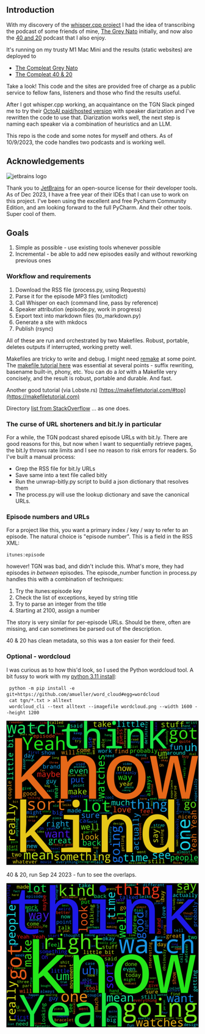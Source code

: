 ## Introduction

With my discovery of the [whisper.cpp project](https://github.com/ggerganov/whisper.cpp)
I had the idea of transcribing the podcast of some friends of mine, 
[The Grey Nato](https://thegreynato.com/) initially, and now also the [40 and 20](https://watchclicker.com/4020-the-watch-clicker-podcast/) podcast that I also enjoy.

It's running on my trusty M1 Mac Mini and the results (static websites) are deployed to

- [The Compleat Grey Nato](https://www.phfactor.net/tgn/)
- [The Compleat 40 & 20](https://www.phfactor.net/wcl/)

Take a look! This code and the sites are provided free of charge as a public service to fellow fans, listeners and those who
find the results useful.

After I got whisper.cpp working, an acquaintance on the TGN Slack pinged me to try their [OctoAI paid/hosted version](https://octoml.ai/models/whisper/) 
with speaker diarization and I've rewritten the code to use that. Diarization works well, the next step is naming each 
speaker via a combination of heuristics and an LLM.

This repo is the code and some notes for myself and others. As of 10/9/2023, the code handles two podcasts and is working 
well. 

## Acknowledgements

![jetbrains logo](https://resources.jetbrains.com/storage/products/company/brand/logos/jb_beam.png)

Thank you to [JetBrains](https://jb.gg/OpenSourceSupport) for an open-source license for their developer tools. As of
Dec 2023, I have a free year of their IDEs that I can use to work on this project. I've been using the excellent and 
free Pycharm Community Edition, and am looking forward to the full PyCharm. And their other tools. Super cool of them.

## Goals

1. Simple as possible - use existing tools whenever possible
2. Incremental - be able to add new episodes easily and without reworking previous ones

### Workflow and requirements

1. Download the RSS file (process.py, using Requests)
2. Parse it for the episode MP3 files (xmltodict)
4. Call Whisper on each (command line, pass by reference)
5. Speaker attribution (episode.py, work in progress)
5. Export text into markdown files (to_markdown.py)
6. Generate a site with mkdocs
7. Publish (rsync)

All of these are run and orchestrated by two Makefiles. Robust, portable, deletes
outputs if interrupted, working pretty well. 

Makefiles are tricky to write and debug. I might need [remake](https://remake.readthedocs.io/en/latest/) at some point. The [makefile tutorial here](https://makefiletutorial.com/) was essential at several points - suffix rewriting, basename built-in, phony, etc. You can do a _lot_ with a Makefile very concisely, and the result is robust, portable and durable. And fast.

Another good tutorial (via Lobste.rs) [https://makefiletutorial.com/#top](https://makefiletutorial.com)

Directory [list from StackOverflow](https://stackoverflow.com/questions/13897945/wildcard-to-obtain-list-of-all-directories) ... as one does.

### The curse of URL shorteners and bit.ly in particular

For a while, the TGN podcast shared episode URLs with bit.ly. There are good reasons for this, but now when I want to 
sequentially retrieve pages, the bit.ly throws rate limits and I see no reason to risk errors for readers. So I've 
built a manual process:

- Grep the RSS file for bit.ly URLs
- Save same into a text file called bitly
- Run the unwrap-bitly.py script to build a json dictionary that resolves them
- The process.py will use the lookup dictionary and save the canonical URLs.

### Episode numbers and URLs

For a project like this, you want a primary index / key / way to refer to an episode. The natural choice is "episode number". This is a field in the RSS XML:

    itunes:episode

however! TGN was bad, and didn't include this. What's more, they had episodes _in between_ episodes. The episode_number
function in process.py handles this with a combination of techniques:

1. Try the itunes:episode key
2. Check the list of exceptions, keyed by string title
3. Try to parse an integer from the title
4. Starting at 2100, assign a number

The story is very similar for per-episode URLs. Should be there, often are missing, and can sometimes be parsed out of the description.

40 & 20 has clean metadata, so this was a _ton_ easier for their feed.

### Optional - wordcloud

I was curious as to how this'd look, so I used the Python wordcloud tool. A bit fussy
to work with my [python 3.11 install](https://github.com/amueller/word_cloud/issues/708):

	 python -m pip install -e git+https://github.com/amueller/word_cloud#egg=wordcloud
	 cat tgn/*.txt > alltext
	 wordcloud_cli --text alltext --imagefile wordcloud.png --width 1600 --height 1200

![wordcloud](archive/wordcloud.png "TGN wordcloud")

40 & 20, run Sep 24 2023 - fun to see the overlaps.

![wordcloud_wcl](archive/wordcloud_wcl.png "40 & 20 wordcloud")
